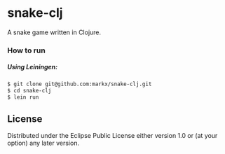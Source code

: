 # snake-clj

A snake game written in Clojure.

### How to run

##### Using Leiningen:

```bash
$ git clone git@github.com:markx/snake-clj.git
$ cd snake-clj
$ lein run
```

## License

Distributed under the Eclipse Public License either version 1.0 or (at
your option) any later version.
